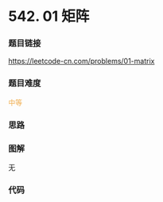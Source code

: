 # 542. 01 矩阵

### 题目链接

https://leetcode-cn.com/problems/01-matrix

### 题目难度

<font color=#F0AD4E>中等</font>

### 思路



### 图解

无

### 代码

```python
```